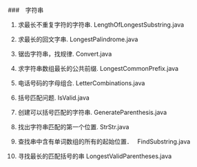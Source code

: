 ###　字符串

1. 求最长不重复字符的字符串.  LengthOfLongestSubstring.java

2. 求最长的回文字串. LongestPalindrome.java

3. 锯齿字符串，找规律.  Convert.java

4. 求字符串数组最长的公共前缀. LongestCommonPrefix.java 

5. 电话号码的字母组合.  LetterCombinations.java 

6. 括号匹配问题.  IsValid.java

7. 创建可以括号匹配的字符串.  GenerateParenthesis.java
 
8. 找出字符串匹配的第一个位置.  StrStr.java

9. 查找串中含有单词数组的所有的起始位置．　 FindSubstring.java

10. 寻找最长的匹配括号的串	 LongestValidParentheses.java